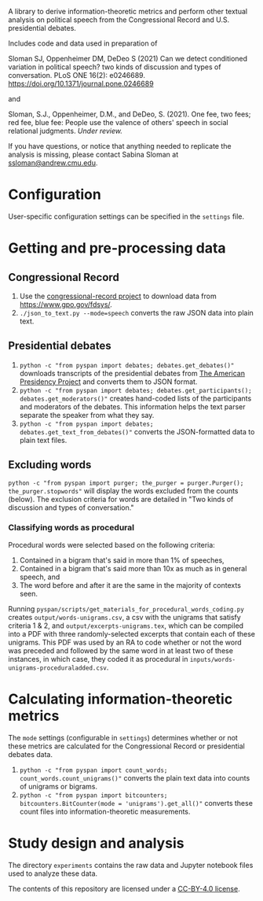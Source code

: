 A library to derive information-theoretic metrics and perform other textual analysis on political speech from the Congressional Record and U.S. presidential debates.

Includes code and data used in preparation of

Sloman SJ, Oppenheimer DM, DeDeo S (2021) Can we detect conditioned variation in political speech? two kinds of discussion and types of conversation. PLoS ONE 16(2): e0246689. https://doi.org/10.1371/journal.pone.0246689

and

Sloman, S.J., Oppenheimer, D.M., and DeDeo, S. (2021). One fee, two fees; red fee, blue fee: People use the valence of others' speech in social relational judgments. *Under review.*

If you have questions, or notice that anything needed to replicate the analysis is missing, please contact Sabina Sloman at ssloman@andrew.cmu.edu.

# Configuration

User-specific configuration settings can be specified in the `settings` file.

# Getting and pre-processing data

## Congressional Record

1. Use the [congressional-record project](https://github.com/unitedstates/congressional-record) to download data from <https://www.gpo.gov/fdsys/>.
2. `./json_to_text.py --mode=speech` converts the raw JSON data into plain text.

## Presidential debates

1. `python -c "from pyspan import debates; debates.get_debates()"` downloads transcripts of the presidential debates from [The American Presidency Project](http://www.presidency.ucsb.edu/debates.php) and converts them to JSON format.
2. `python -c "from pyspan import debates; debates.get_participants(); debates.get_moderators()"` creates hand-coded lists of the participants and moderators of the debates. This information helps the text parser separate the speaker from what they say.
3. `python -c "from pyspan import debates; debates.get_text_from_debates()"` converts the JSON-formatted data to plain text files.

## Excluding words

`python -c "from pyspan import purger; the_purger = purger.Purger(); the_purger.stopwords"` will display the words excluded from the counts (below). The exclusion criteria for words are detailed in "Two kinds of discussion and types of conversation."

### Classifying words as procedural

Procedural words were selected based on the following criteria:
1. Contained in a bigram that's said in more than 1% of speeches,
2. Contained in a bigram that's said more than 10x as much as in general speech, and
3. The word before and after it are the same in the majority of contexts seen.

Running `pyspan/scripts/get_materials_for_procedural_words_coding.py` creates `output/words-unigrams.csv`, a csv with the unigrams that satisfy criteria 1 & 2, and `output/excerpts-unigrams.tex`, which can be compiled into a PDF with three randomly-selected excerpts that contain each of these unigrams. This PDF was used by an RA to code whether or not the word was preceded and followed by the same word in at least two of these instances, in which case, they coded it as procedural in `inputs/words-unigrams-proceduraladded.csv`.

# Calculating information-theoretic metrics

The `mode` settings (configurable in `settings`) determines whether or not these metrics are calculated for the Congressional Record or presidential debates data.

1. `python -c "from pyspan import count_words; count_words.count_unigrams()"` converts the plain text data into counts of unigrams or bigrams.
2. `python -c "from pyspan import bitcounters; bitcounters.BitCounter(mode = 'unigrams').get_all()"` converts these count files into information-theoretic measurements.

# Study design and analysis

The directory `experiments` contains the raw data and Jupyter notebook files used to analyze these data.

The contents of this repository are licensed under a [CC-BY-4.0 license](https://creativecommons.org/licenses/by/4.0/).
